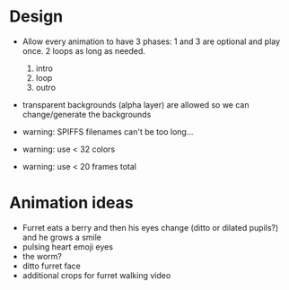 # Design
* Allow every animation to have 3 phases: 1 and 3 are optional and play once.  2 loops as long as needed.
  1. intro
  2. loop
  3. outro
  
* transparent backgrounds (alpha layer) are allowed so we can change/generate the backgrounds
* warning: SPIFFS filenames can't be too long...
* warning: use < 32 colors
* warning: use < 20 frames total

# Animation ideas

* Furret eats a berry and then his eyes change (ditto or dilated pupils?) and he grows a smile
* pulsing heart emoji eyes
* the worm?
* ditto furret face
* additional crops for furret walking video